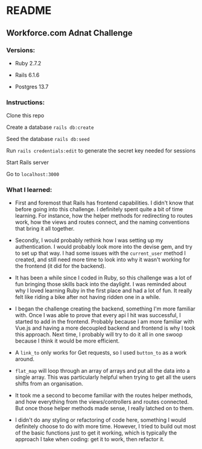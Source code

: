# README

## Workforce.com Adnat Challenge

### **Versions:**

- Ruby 2.7.2

- Rails 6.1.6

- Postgres 13.7

### **Instructions:**

Clone this repo

Create a database `rails db:create`

Seed the database `rails db:seed`

Run `rails credentials:edit` to generate the secret key needed for sessions

Start Rails server

Go to `localhost:3000`

### **What I learned**:

- First and foremost that Rails has frontend capabilities. I didn't know that before going into this challenge. I definitely spent quite a bit of time learning. For instance, how the helper methods for redirecting to routes work, how the views and routes connect, and the naming conventions that bring it all together.

- Secondly, I would probably rethink how I was setting up my authentication. I would probably look more into the devise gem, and try to set up that way. I had some issues with the `current_user` method I created, and still need more time to look into why it wasn't working for the frontend (it did for the backend).

- It has been a while since I coded in Ruby, so this challenge was a lot of fun bringing those skills back into the daylight. I was reminded about why I loved learning Ruby in the first place and had a lot of fun. It really felt like riding a bike after not having ridden one in a while.

- I began the challenge creating the backend, something I'm more familiar with. Once I was able to prove that every api I hit was successful, I started to add in the frontend. Probably because I am more familiar with Vue.js and having a more decoupled backend and frontend is why I took this approach. Next time, I probably will try to do it all in one swoop because I think it would be more efficient.

- A `link_to` only works for Get requests, so I used `button_to` as a work around.

- `flat_map` will loop through an array of arrays and put all the data into a single array. This was particularly helpful when trying to get all the users shifts from an organisation.

- It took me a second to become familiar with the routes helper methods, and how everything from the views/controllers and routes connected. But once those helper methods made sense, I really latched on to them.

- I didn't do any styling or refactoring of code here, something I would definitely choose to do with more time. However, I tried to build out most of the basic functions just to get it working, which is typically the approach I take when coding: get it to work, then refactor it.
